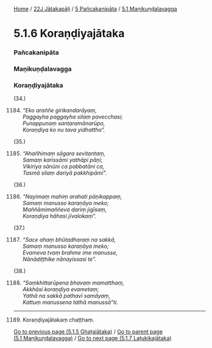 
[Home](/) / [22J Jātakapāḷi](/tipitaka/22J.md) / [5 Pañcakanipāta](/tipitaka/22J/5.md) / [5.1 Maṇikuṇḍalavagga](/tipitaka/22J/5/5.1.md)

# 5.1.6 Koraṇḍiyajātaka

### Pañcakanipāta

### Maṇikuṇḍalavagga

### Koraṇḍiyajātaka

(34.)

1184. _“Eko araññe girikandarāyaṃ,_  
_Paggayha paggayha silaṃ pavecchasi;_  
_Punappunaṃ santaramānarūpo,_  
_Koraṇḍiya ko nu tava yidhattho”._  


(35.)

1185. _“Ahañhimaṃ sāgara sevitantaṃ,_  
_Samaṃ karissāmi yathāpi pāṇi;_  
_Vikiriya sānūni ca pabbatāni ca,_  
_Tasmā silaṃ dariyā pakkhipāmi”._  


(36.)

1186. _“Nayimaṃ mahiṃ arahati pāṇikappaṃ,_  
_Samaṃ manusso karaṇāya meko;_  
_Maññāmimaññeva dariṃ jigīsaṃ,_  
_Koraṇḍiya hāhasi jīvalokaṃ”._  


(37.)

1187. _“Sace ahaṃ bhūtadharaṃ na sakkā,_  
_Samaṃ manusso karaṇāya meko;_  
_Evameva tvaṃ brahme ime manusse,_  
_Nānādiṭṭhike nānayissasi te”._  


(38.)

1188. _“Saṃkhittarūpena bhavaṃ mamatthaṃ,_  
_Akkhāsi koraṇḍiya evametaṃ;_  
_Yathā na sakkā pathavī samāyaṃ,_  
_Kattuṃ manussena tathā manussā”ti._  


---

1189. Koraṇḍiyajātakaṃ chaṭṭhaṃ.



[Go to previous page (5.1.5 Ghaṭajātaka)](/tipitaka/22J/5/5.1/5.1.5.md) / [Go to parent page (5.1 Maṇikuṇḍalavagga)](/tipitaka/22J/5/5.1.md) / [Go to next page (5.1.7 Laṭukikajātaka)](/tipitaka/22J/5/5.1/5.1.7.md)


